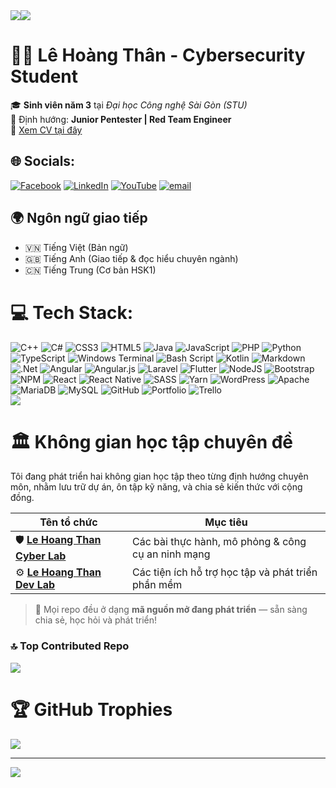 <div style="display: flex;">
<img src="https://nirzak-streak-stats.vercel.app/?user=Le-Hoang-Than&theme=default&hide_border=false">
<img src="https://github-readme-stats.vercel.app/api?username=Le-Hoang-Than&theme=default&hide_border=false&include_all_commits=false&count_private=false">
</div>
<!-- ![](https://nirzak-streak-stats.vercel.app/?user=Le-Hoang-Than&theme=default&hide_border=false) -->
<!-- ![](https://github-readme-stats.vercel.app/api?username=Le-Hoang-Than&theme=default&hide_border=false&include_all_commits=false&count_private=false) -->

# 👨‍💻 Lê Hoàng Thân - Cybersecurity Student

🎓 **Sinh viên năm 3** tại _Đại học Công nghệ Sài Gòn (STU)_  
🔐 Định hướng: **Junior Pentester | Red Team Engineer**  
📄 [Xem CV tại đây](assets/images/portfolio-images/Portfolio-Header/CV.png)
## 🌐 Socials:
[![Facebook](https://img.shields.io/badge/Facebook-%231877F2.svg?logo=Facebook&logoColor=white)](https://facebook.com/than.hoang.le.2025) [![LinkedIn](https://img.shields.io/badge/LinkedIn-%230077B5.svg?logo=linkedin&logoColor=white)](https://linkedin.com/in/hoàng-thân-lê-bbb9a82b1) [![YouTube](https://img.shields.io/badge/YouTube-%23FF0000.svg?logo=YouTube&logoColor=white)](https://youtube.com/@TLabsCyber) [![email](https://img.shields.io/badge/Email-D14836?logo=gmail&logoColor=white)](mailto:lehoangthan584@gmail.com) 

## 🌍 Ngôn ngữ giao tiếp

- 🇻🇳 Tiếng Việt (Bản ngữ)  
- 🇬🇧 Tiếng Anh (Giao tiếp & đọc hiểu chuyên ngành)  
- 🇨🇳 Tiếng Trung (Cơ bản HSK1)

# 💻 Tech Stack:
![C++](https://img.shields.io/badge/c++-%2300599C.svg?style=for-the-badge&logo=c%2B%2B&logoColor=white) ![C#](https://img.shields.io/badge/c%23-%23239120.svg?style=for-the-badge&logo=csharp&logoColor=white) ![CSS3](https://img.shields.io/badge/css3-%231572B6.svg?style=for-the-badge&logo=css3&logoColor=white) ![HTML5](https://img.shields.io/badge/html5-%23E34F26.svg?style=for-the-badge&logo=html5&logoColor=white) ![Java](https://img.shields.io/badge/java-%23ED8B00.svg?style=for-the-badge&logo=openjdk&logoColor=white) ![JavaScript](https://img.shields.io/badge/javascript-%23323330.svg?style=for-the-badge&logo=javascript&logoColor=%23F7DF1E) ![PHP](https://img.shields.io/badge/php-%23777BB4.svg?style=for-the-badge&logo=php&logoColor=white) ![Python](https://img.shields.io/badge/python-3670A0?style=for-the-badge&logo=python&logoColor=ffdd54) ![TypeScript](https://img.shields.io/badge/typescript-%23007ACC.svg?style=for-the-badge&logo=typescript&logoColor=white) ![Windows Terminal](https://img.shields.io/badge/Windows%20Terminal-%234D4D4D.svg?style=for-the-badge&logo=windows-terminal&logoColor=white) ![Bash Script](https://img.shields.io/badge/bash_script-%23121011.svg?style=for-the-badge&logo=gnu-bash&logoColor=white) ![Kotlin](https://img.shields.io/badge/kotlin-%237F52FF.svg?style=for-the-badge&logo=kotlin&logoColor=white) ![Markdown](https://img.shields.io/badge/markdown-%23000000.svg?style=for-the-badge&logo=markdown&logoColor=white) ![.Net](https://img.shields.io/badge/.NET-5C2D91?style=for-the-badge&logo=.net&logoColor=white) ![Angular](https://img.shields.io/badge/angular-%23DD0031.svg?style=for-the-badge&logo=angular&logoColor=white) ![Angular.js](https://img.shields.io/badge/angular.js-%23E23237.svg?style=for-the-badge&logo=angularjs&logoColor=white) ![Laravel](https://img.shields.io/badge/laravel-%23FF2D20.svg?style=for-the-badge&logo=laravel&logoColor=white) ![Flutter](https://img.shields.io/badge/Flutter-%2302569B.svg?style=for-the-badge&logo=Flutter&logoColor=white) ![NodeJS](https://img.shields.io/badge/node.js-6DA55F?style=for-the-badge&logo=node.js&logoColor=white) ![Bootstrap](https://img.shields.io/badge/bootstrap-%238511FA.svg?style=for-the-badge&logo=bootstrap&logoColor=white) ![NPM](https://img.shields.io/badge/NPM-%23CB3837.svg?style=for-the-badge&logo=npm&logoColor=white) ![React](https://img.shields.io/badge/react-%2320232a.svg?style=for-the-badge&logo=react&logoColor=%2361DAFB) ![React Native](https://img.shields.io/badge/react_native-%2320232a.svg?style=for-the-badge&logo=react&logoColor=%2361DAFB) ![SASS](https://img.shields.io/badge/SASS-hotpink.svg?style=for-the-badge&logo=SASS&logoColor=white) ![Yarn](https://img.shields.io/badge/yarn-%232C8EBB.svg?style=for-the-badge&logo=yarn&logoColor=white) ![WordPress](https://img.shields.io/badge/WordPress-%23117AC9.svg?style=for-the-badge&logo=WordPress&logoColor=white) ![Apache](https://img.shields.io/badge/apache-%23D42029.svg?style=for-the-badge&logo=apache&logoColor=white) ![MariaDB](https://img.shields.io/badge/MariaDB-003545?style=for-the-badge&logo=mariadb&logoColor=white) ![MySQL](https://img.shields.io/badge/mysql-4479A1.svg?style=for-the-badge&logo=mysql&logoColor=white) ![GitHub](https://img.shields.io/badge/github-%23121011.svg?style=for-the-badge&logo=github&logoColor=white) ![Portfolio](https://img.shields.io/badge/Portfolio-%23000000.svg?style=for-the-badge&logo=firefox&logoColor=#FF7139) ![Trello](https://img.shields.io/badge/Trello-%23026AA7.svg?style=for-the-badge&logo=Trello&logoColor=white)<br>
![](https://github-readme-stats.vercel.app/api/top-langs/?username=Le-Hoang-Than&theme=default&hide_border=false&include_all_commits=false&count_private=false&layout=compact)
# 🏛 Không gian học tập chuyên đề

Tôi đang phát triển hai không gian học tập theo từng định hướng chuyên môn, nhằm lưu trữ dự án, ôn tập kỹ năng, và chia sẻ kiến thức với cộng đồng.

| Tên tổ chức      | Mục tiêu|
|------------------|---------|
| 🛡️ **[Le Hoang Than Cyber Lab](https://github.com/lehoangthan-cyberlab)**   | Các bài thực hành, mô phỏng & công cụ an ninh mạng     |
| ⚙️ **[Le Hoang Than Dev Lab](https://github.com/lehoangthan-devlab)**     | Các tiện ích hỗ trợ học tập và phát triển phần mềm       |

> 📌 Mọi repo đều ở dạng **mã nguồn mở đang phát triển** — sẵn sàng chia sẻ, học hỏi và phát triển!

### 🔝 Top Contributed Repo
![](https://github-contributor-stats.vercel.app/api?username=Le-Hoang-Than&limit=5&theme=default&combine_all_yearly_contributions=true)

# 🏆 GitHub Trophies
![](https://github-profile-trophy.vercel.app/?username=Le-Hoang-Than&theme=dark&no-frame=false&no-bg=false&margin-w=4)

---
[![](https://visitcount.itsvg.in/api?id=Le-Hoang-Than&icon=2&color=7)](https://visitcount.itsvg.in)

<!-- Proudly created with GPRM ( https://gprm.itsvg.in ) -->


